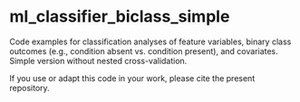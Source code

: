 # ml_classifier_biclass_simple

Code examples for classification analyses of feature variables, binary class outcomes (e.g., condition absent vs. condition present), and covariates. Simple version without nested cross-validation.

If you use or adapt this code in your work, please cite the present repository.
